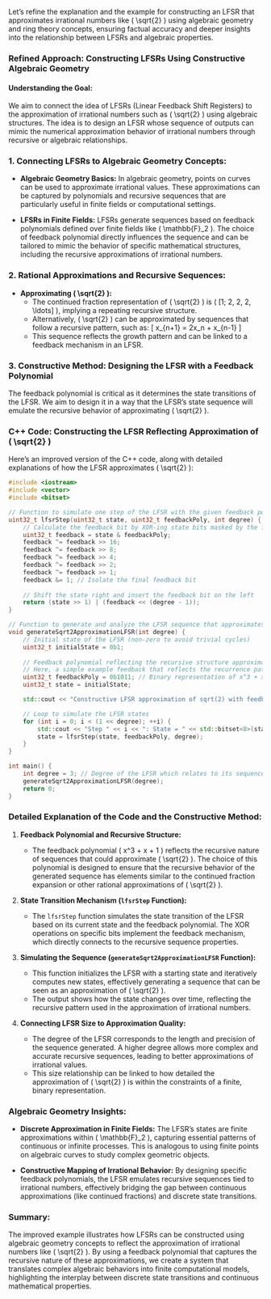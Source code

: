 Let’s refine the explanation and the example for constructing an LFSR that approximates irrational numbers like \( \sqrt{2} \) using algebraic geometry and ring theory concepts, ensuring factual accuracy and deeper insights into the relationship between LFSRs and algebraic properties.

### **Refined Approach: Constructing LFSRs Using Constructive Algebraic Geometry**

#### **Understanding the Goal:**
We aim to connect the idea of LFSRs (Linear Feedback Shift Registers) to the approximation of irrational numbers such as \( \sqrt{2} \) using algebraic structures. The idea is to design an LFSR whose sequence of outputs can mimic the numerical approximation behavior of irrational numbers through recursive or algebraic relationships.

### **1. Connecting LFSRs to Algebraic Geometry Concepts:**

- **Algebraic Geometry Basics:** In algebraic geometry, points on curves can be used to approximate irrational values. These approximations can be captured by polynomials and recursive sequences that are particularly useful in finite fields or computational settings.

- **LFSRs in Finite Fields:** LFSRs generate sequences based on feedback polynomials defined over finite fields like \( \mathbb{F}_2 \). The choice of feedback polynomial directly influences the sequence and can be tailored to mimic the behavior of specific mathematical structures, including the recursive approximations of irrational numbers.

### **2. Rational Approximations and Recursive Sequences:**

- **Approximating \( \sqrt{2} \):**
  - The continued fraction representation of \( \sqrt{2} \) is \( [1; 2, 2, 2, \ldots] \), implying a repeating recursive structure.
  - Alternatively, \( \sqrt{2} \) can be approximated by sequences that follow a recursive pattern, such as:
    \[
    x_{n+1} = 2x_n + x_{n-1}
    \]
  - This sequence reflects the growth pattern and can be linked to a feedback mechanism in an LFSR.

### **3. Constructive Method: Designing the LFSR with a Feedback Polynomial**

The feedback polynomial is critical as it determines the state transitions of the LFSR. We aim to design it in a way that the LFSR’s state sequence will emulate the recursive behavior of approximating \( \sqrt{2} \).

### **C++ Code: Constructing the LFSR Reflecting Approximation of \( \sqrt{2} \)**

Here’s an improved version of the C++ code, along with detailed explanations of how the LFSR approximates \( \sqrt{2} \):

```cpp
#include <iostream>
#include <vector>
#include <bitset>

// Function to simulate one step of the LFSR with the given feedback polynomial
uint32_t lfsrStep(uint32_t state, uint32_t feedbackPoly, int degree) {
    // Calculate the feedback bit by XOR-ing state bits masked by the feedback polynomial
    uint32_t feedback = state & feedbackPoly;
    feedback ^= feedback >> 16;
    feedback ^= feedback >> 8;
    feedback ^= feedback >> 4;
    feedback ^= feedback >> 2;
    feedback ^= feedback >> 1;
    feedback &= 1; // Isolate the final feedback bit
    
    // Shift the state right and insert the feedback bit on the left
    return (state >> 1) | (feedback << (degree - 1));
}

// Function to generate and analyze the LFSR sequence that approximates sqrt(2)
void generateSqrt2ApproximationLFSR(int degree) {
    // Initial state of the LFSR (non-zero to avoid trivial cycles)
    uint32_t initialState = 0b1;
    
    // Feedback polynomial reflecting the recursive structure approximating sqrt(2)
    // Here, a simple example feedback that reflects the recurrence pattern is used: x^3 + x + 1
    uint32_t feedbackPoly = 0b1011; // Binary representation of x^3 + x + 1
    uint32_t state = initialState;

    std::cout << "Constructive LFSR approximation of sqrt(2) with feedback polynomial x^3 + x + 1:" << std::endl;

    // Loop to simulate the LFSR states
    for (int i = 0; i < (1 << degree); ++i) {
        std::cout << "Step " << i << ": State = " << std::bitset<8>(state) << std::endl;
        state = lfsrStep(state, feedbackPoly, degree);
    }
}

int main() {
    int degree = 3; // Degree of the LFSR which relates to its sequence length and approximation accuracy
    generateSqrt2ApproximationLFSR(degree);
    return 0;
}
```

### **Detailed Explanation of the Code and the Constructive Method:**

1. **Feedback Polynomial and Recursive Structure:**
   - The feedback polynomial \( x^3 + x + 1 \) reflects the recursive nature of sequences that could approximate \( \sqrt{2} \). The choice of this polynomial is designed to ensure that the recursive behavior of the generated sequence has elements similar to the continued fraction expansion or other rational approximations of \( \sqrt{2} \).

2. **State Transition Mechanism (`lfsrStep` Function):**
   - The `lfsrStep` function simulates the state transition of the LFSR based on its current state and the feedback polynomial. The XOR operations on specific bits implement the feedback mechanism, which directly connects to the recursive sequence properties.

3. **Simulating the Sequence (`generateSqrt2ApproximationLFSR` Function):**
   - This function initializes the LFSR with a starting state and iteratively computes new states, effectively generating a sequence that can be seen as an approximation of \( \sqrt{2} \).
   - The output shows how the state changes over time, reflecting the recursive pattern used in the approximation of irrational numbers.

4. **Connecting LFSR Size to Approximation Quality:**
   - The degree of the LFSR corresponds to the length and precision of the sequence generated. A higher degree allows more complex and accurate recursive sequences, leading to better approximations of irrational values.
   - This size relationship can be linked to how detailed the approximation of \( \sqrt{2} \) is within the constraints of a finite, binary representation.

### **Algebraic Geometry Insights:**

- **Discrete Approximation in Finite Fields:** The LFSR’s states are finite approximations within \( \mathbb{F}_2 \), capturing essential patterns of continuous or infinite processes. This is analogous to using finite points on algebraic curves to study complex geometric objects.

- **Constructive Mapping of Irrational Behavior:** By designing specific feedback polynomials, the LFSR emulates recursive sequences tied to irrational numbers, effectively bridging the gap between continuous approximations (like continued fractions) and discrete state transitions.

### **Summary:**

The improved example illustrates how LFSRs can be constructed using algebraic geometry concepts to reflect the approximation of irrational numbers like \( \sqrt{2} \). By using a feedback polynomial that captures the recursive nature of these approximations, we create a system that translates complex algebraic behaviors into finite computational models, highlighting the interplay between discrete state transitions and continuous mathematical properties.
